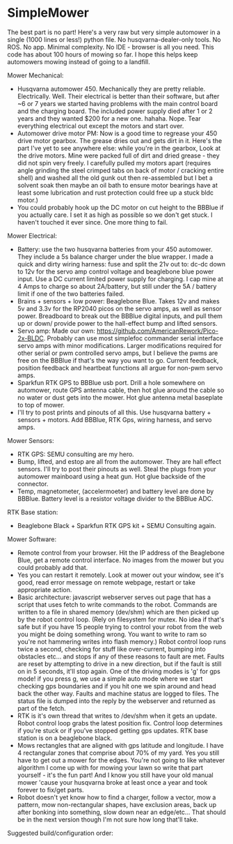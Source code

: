 # SimpleMower
The best part is no part!  Here's a very raw but very simple automower in a single (1000 lines or less!) python file. No husqvarna-dealer-only tools. No ROS. No app. Minimal complexity. No IDE - browser is all you need. This code has about 100 hours of mowing so far. I hope this helps keep automowers mowing instead of going to a landfill.


Mower Mechanical:
  - Husqvarna automower 450. Mechanically they are pretty reliable. Electrically. Well. Their electrical is better than their software, but after ~6 or 7 years we started having problems with the main control board and the charging board. The included power supply died after 1 or 2 years and they wanted $200 for a new one. hahaha. Nope. Tear everything electrical out except the motors and start over.
  - Automower drive motor PM: Now is a good time to regrease your 450 drive motor gearbox. The grease dries out and gets dirt in it. Here's the part I've yet to see anywhere else: while you're in the gearbox, Look at the drive motors. Mine were packed full of dirt and dried grease - they did not spin very freely. I carefully pulled my motors apart (requires angle grinding the steel crimped tabs on back of motor / cracking entire shell) and washed all the old gunk out then re-assembled but I bet a solvent soak then maybe an oil bath to ensure motor bearings have at least some lubrication and rust protection could free up a stuck bldc motor.)
  - You could probably hook up the DC motor on cut height to the BBBlue if you actually care. I set it as high as possible so we don't get stuck. I haven't touched it ever since. One more thing to fail.

Mower Electrical: 
  - Battery: use the two husqvarna batteries from your 450 automower. They include a 5s balance charger under the blue wrapper. I made a quick and dirty wiring harness: fuse and split the 21v out to: dc-dc down to 12v for the servo amp control voltage and beaglebone blue power input. Use a DC current limited power supply for charging. I cap mine at 4 Amps to charge so about 2A/battery, but still under the 5A / battery limit if one of the two batteries failed.
  - Brains + sensors + low power: Beaglebone Blue. Takes 12v and makes 5v and 3.3v for the RP2040 picos on the servo amps, as well as sensor power. Breadboard to break out the BBBlue digital inputs, and pull them up or down/ provide power to the hall-effect bump and lifted sensors.
  - Servo amp: Made our own: https://github.com/AmericanRework/Pico-2x-BLDC. Probably can use most simplefoc commander serial interface servo amps with minor modifications. Larger modifications required for other serial or pwm controlled servo amps, but I believe the pwms are free on the BBBlue if that's the way you want to go. Current feedback, position feedback and heartbeat functions all argue for non-pwm servo amps. 
  - Sparkfun RTK GPS to BBBlue usb port. Drill a hole somewhere on automower, route GPS antenna cable, then hot glue around the cable so no water or dust gets into the mower. Hot glue antenna metal baseplate to top of mower.
  - I'll try to post prints and pinouts of all this. Use husqvarna battery + sensors + motors. Add BBBlue, RTK Gps, wiring harness, and servo amps. 

Mower Sensors:
  - RTK GPS: SEMU consulting are my hero.
  - Bump, lifted, and estop are all from the automower. They are hall effect sensors. I'll try to post their pinouts as well. Steal the plugs from your automower mainboard using a heat gun. Hot glue backside of the connector. 
  - Temp, magnetometer, (accelermoeter) and battery level are done by BBBlue. Battery level is a resistor voltage divider to the BBBlue ADC.

RTK Base station:
  - Beaglebone Black + Sparkfun RTK GPS kit + SEMU Consulting again.

Mower Software:
  - Remote control from your browser. Hit the IP address of the Beaglebone Blue, get a remote control interface. No images from the mower but you could probably add that.
  - Yes you can restart it remotely. Look at mower out your window, see it's good, read error message on remote webpage, restart or take appropriate action.
  - Basic architecture: javascript webserver serves out page that has a script that uses fetch to write commands to the robot. Commands are written to a file in shared memory (dev/shm) which are then picked up by the robot control loop. (Rely on filesystem for mutex. No idea if that's safe but if you have 15 people trying to control your robot from the web you might be doing something wrong. You want to write to ram so you're not hammering writes into flash memory.) Robot control loop runs twice a second, checking for stuff like over-current, bumping into obstacles etc... and stops if any of these reasons to fault are met. Faults are reset by attempting to drive in a new direction, but if the fault is still on in 5 seconds, it'll stop again. One of the driving modes is 'g' for gps mode! if you press g, we use a simple auto mode where we start checking gps boundaries and if you hit one we spin around and head back the other way. Faults and machine status are logged to files. The status file is dumped into the reply by the webserver and returned as part of the fetch.
  - RTK is it's own thread that writes to /dev/shm when it gets an update. Robot control loop grabs the latest position fix. Control loop determines if you're stuck or if you've stopped getting gps updates. RTK base station is on a beaglebone black.
  - Mows rectangles that are aligned with gps latitude and longitude. I have 4 rectangular zones that comprise about 70% of my yard. Yes you still have to get out a mower for the edges. You're not going to like whatever algorithm I come up with for mowing your lawn so write that part yourself - it's the fun part! And I know you still have your old manual mower 'cause your husqvarna broke at least once a year and took forever to fix/get parts.
  - Robot doesn't yet know how to find a charger, follow a vector, mow a pattern, mow non-rectangular shapes, have exclusion areas, back up after bonking into something, slow down near an edge/etc... That should be in the next version though I'm not sure how long that'll take.


Suggested build/configuration order:


